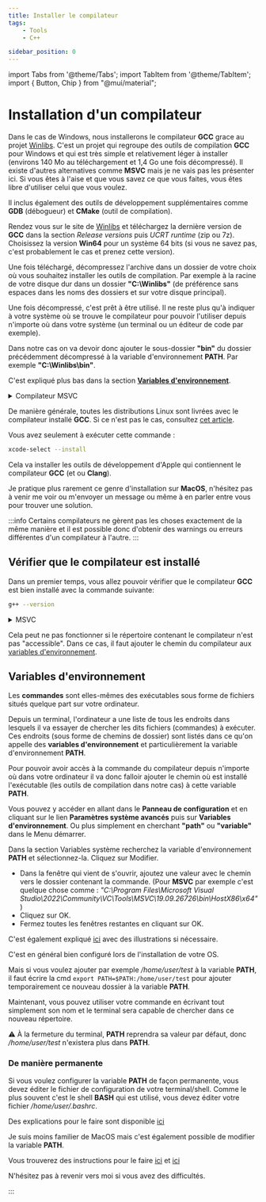 ```yaml
---
title: Installer le compilateur
tags:
    - Tools
    - C++

sidebar_position: 0
---
```


import Tabs from '@theme/Tabs';
import TabItem from '@theme/TabItem';
import { Button, Chip } from "@mui/material";

# Installation d'un compilateur

<Tabs groupId="operating-systems">
<TabItem value="Windows" label="Windows">

Dans le cas de Windows, nous installerons le compilateur **GCC** grace au projet [Winlibs](https://winlibs.com).
C'est un projet qui regroupe des outils de compilation **GCC** pour Windows et qui est très simple et relativement léger à installer (environs 140 Mo au téléchargement et 1,4 Go une fois décompressé). Il existe d'autres alternatives comme **MSVC** mais je ne vais pas les présenter ici. Si vous êtes à l'aise et que vous savez ce que vous faites, vous êtes libre d'utiliser celui que vous voulez.

Il inclus également des outils de développement supplémentaires comme **GDB** (débogueur) et **CMake** (outil de compilation).

Rendez vous sur le site de [Winlibs](https://winlibs.com) et téléchargez la dernière version de **GCC** dans la section *Release versions* puis *UCRT runtime* (zip ou 7z). Choisissez la version **Win64** pour un système 64 bits (si vous ne savez pas, c'est probablement le cas et prenez cette version).

Une fois téléchargé, décompressez l'archive dans un dossier de votre choix où vous souhaitez installer les outils de compilation. Par exemple à la racine de votre disque dur dans un dossier **"C:\Winlibs"** (de préférence sans espaces dans les noms des dossiers et sur votre disque principal).

Une fois décompressé, c'est prêt à être utilisé. Il ne reste plus qu'à indiquer à votre système où se trouve le compilateur pour pouvoir l'utiliser depuis n'importe où dans votre système (un terminal ou un éditeur de code par exemple).

Dans notre cas on va devoir donc ajouter le sous-dossier **"bin"** du dossier précédemment décompressé à la variable d'environnement **PATH**. Par exemple **"C:\Winlibs\bin"**.

C'est expliqué plus bas dans la section [**Variables d'environnement**](#variables-denvironnement).

<details>

<summary>Compilateur MSVC </summary>

Il est également possible d'installer le très connu compilateur **MSVC**. C'est un compilateur propriétaire de Microsoft qui est très performant et qui est souvent utilisé pour les projets professionnels pour les plateformes Windows. Cependant il est un peu plus long à installer et à utiliser par la suite et plus volumineux que **GCC**. Vous êtes tout de même libre de l'utiliser si vous le souhaitez. 

Il vous suffit pour cela de télécharger l'installateur des outils Microsoft via ce lien **[Visual Studio Download](https://visualstudio.microsoft.com/fr/downloads/)** et de choisir la version **Community** (gratuite) et de lancer l'installateur.

**MSVC** fait partie de l'éditeur **Microsoft Visual Studio** mais il est possible d'installer seulement les outils de compilation sans l'éditeur et c'est ce que nous allons faire car nous allons nous utiliser **Visual Studio Code** (:warning: différent de **Microsoft Visual Studio**).

Une fois l'installateur téléchargé il faut le lancer et choisir **"Desktop development with C++"** (vous devriez voir **MSVC** dans la liste à droite).

Vous trouverez des infos supplémentaires ici dans la section pré-requis si nécessaire :
- [visualstudio:config-msvc](https://code.visualstudio.com/docs/cpp/config-msvc#_prerequisites)

</details>

</TabItem>

<TabItem value="Linux" label="Linux">

De manière générale, toutes les distributions Linux sont livrées avec le compilateur installé **GCC**. Si ce n'est pas le cas, consultez [cet article](https://code.visualstudio.com/docs/cpp/config-linux).

</TabItem>

<TabItem value="MacOS" label="MacOS">
Vous avez seulement à exécuter cette commande :

```bash
xcode-select --install
```
Cela va installer les outils de développement d'Apple qui contiennent le compilateur **GCC** (et ou **Clang**).

Je pratique plus rarement ce genre d'installation sur **MacOS**, n'hésitez pas à venir me voir ou m'envoyer un message ou même à en parler entre vous pour trouver une solution.
</TabItem>
</Tabs>

:::info
Certains compilateurs ne gèrent pas les choses exactement de la même manière et il est possible donc d'obtenir des warnings ou erreurs différentes d'un compilateur à l'autre.
:::

## Vérifier que le compilateur est installé

Dans un premier temps, vous allez pouvoir vérifier que le compilateur **GCC** est bien installé avec la commande suivante:

```bash
g++ --version
```

<Tabs groupId="operating-systems">
<TabItem value="Windows" label="Windows">

<details>

<summary>MSVC</summary>

Avec **MSVC** c'est un peu particulier et la commande du compilateur ne sera accessible qu'à travers un terminal particulier.

Vous pouvez le trouver en cherchant **"developer powershell"** ou **"developer Command Prompt"** dans le **Menu Windows**.

Vous pouvez ouvrir un terminal développeur et essayer d'exécuter la commande suivante!

```powershell
cl
```

Vous devriez voir un retour comme celui là :

> ```powershell
> C:\Program Files\Microsoft Visual Studio\2022\Community> cl
> Microsoft (R) C/C++ Optimizing Compiler Version 19.31.31105 for x86
> Copyright (C) Microsoft Corporation.  All rights reserved.
> 
> usage: cl [ option... ] filename... [ /link linkoption... ]
> ```

</details>

</TabItem>

<TabItem value="Linux" label="Linux">
</TabItem>
<TabItem value="MacOS" label="MacOS">
</TabItem>

</Tabs>

Cela peut ne pas fonctionner si le répertoire contenant le compilateur n'est pas "accessible". Dans ce cas, il faut ajouter le chemin du compilateur aux [variables d'environnement](#variables-denvironnement).

## Variables d'environnement

Les **commandes** sont elles-mêmes des exécutables sous forme de fichiers situés quelque part sur votre ordinateur.

Depuis un terminal, l'ordinateur a une liste de tous les endroits dans lesquels il va essayer de chercher les dits fichiers (commandes) à exécuter. Ces endroits (sous forme de chemins de dossier) sont listés dans ce qu'on appelle des **variables d'environnement** et particulièrement la variable d'environnement **PATH**.

Pour pouvoir avoir accès à la commande du compilateur depuis n'importe où dans votre ordinateur il va donc falloir ajouter le chemin où est installé l'exécutable (les outils de compilation dans notre cas) à cette variable **PATH**.

<Tabs groupId="operating-systems">

<TabItem value="Windows" label="Windows">

Vous pouvez y accéder en allant dans le **Panneau de configuration** et en cliquant sur le lien **Paramètres système avancés** puis sur **Variables d'environnement**. Ou plus simplement en cherchant **"path"** ou **"variable"** dans le Menu démarrer.

Dans la section Variables système recherchez la variable d'environnement **PATH** et sélectionnez-la. Cliquez sur Modifier. 

- Dans la fenêtre qui vient de s'ouvrir, ajoutez une valeur avec le chemin vers le dossier contenant la commande.
  (Pour **MSVC** par exemple c'est quelque chose comme : *"C:\Program Files\Microsoft Visual Studio\2022\Community\VC\Tools\MSVC\19.09.26726\bin\HostX86\x64"*)
- Cliquez sur OK.
- Fermez toutes les fenêtres restantes en cliquant sur OK.

C'est également expliqué [ici](https://helpdeskgeek.com/windows-10/add-windows-path-environment-variable/) avec des illustrations si nécessaire.
</TabItem>
<TabItem value="Linux" label="Linux">

C'est en général bien configuré lors de l'installation de votre OS.

Mais si vous voulez ajouter par exemple */home/user/test* à la variable **PATH**, il faut écrire la cmd `export PATH=$PATH:/home/user/test` pour ajouter temporairement ce nouveau dossier à la variable **PATH**.

Maintenant, vous pouvez utiliser votre commande en écrivant tout simplement son nom et le terminal sera capable de chercher dans ce nouveau répertoire.

:warning: À la fermeture du terminal, **PATH** reprendra sa valeur par défaut, donc */home/user/test* n'existera plus dans **PATH**.

### De manière permanente

Si vous voulez configurer la variable **PATH** de façon permanente, vous devez éditer le fichier de configuration de votre terminal/shell.
Comme le plus souvent c'est le shell **BASH** qui est utilisé, vous devez éditer votre fichier */home/user/.bashrc*.

Des explications pour le faire sont disponible [ici](https://stackabuse.com/how-to-permanently-set-path-in-linux/#:~:text=in%20this%20guide.-,Using%20bashrc%20to%20Set%20your%20PATH,-Instead%20of%20setting)
</TabItem>

<TabItem value="MacOS" label="MacOS">

Je suis moins familier de MacOS mais c'est également possible de modifier la variable **PATH**.

Vous trouverez des instructions pour le faire [ici](https://support.apple.com/fr-fr/guide/terminal/apd382cc5fa-4f58-4449-b20a-41c53c006f8f/mac) et [ici](https://apical.xyz/fiches/configurer_son_mac/ajuster_la_variable_d_environnement_path_sous_macos)

N'hésitez pas à revenir vers moi si vous avez des difficultés.
</TabItem>

</Tabs>

:::
